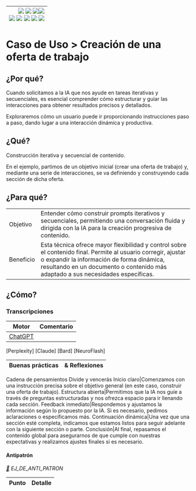 <div align=right>

|[![](https://img.shields.io/badge/-Inicio-FFF?style=flat&logo=Emlakjet&logoColor=black)](/README.md) [![](https://img.shields.io/badge/-Introducción-FFF?style=flat&logo=abbrobotstudio&logoColor=black)](/documentos/intro.md) [![](https://img.shields.io/badge/-Panorámica-FFF?style=flat&logo=openstreetmap&logoColor=black)](/documentos/panoramica.md)[![](https://img.shields.io/badge/-Modelos_de_lenguaje-FFF?style=flat&logo=LiveChat&logoColor=black)](/documentos/LLMs.md)<br>  [![](https://img.shields.io/badge/-Prompts-FFF?style=flat&logo=Proton&logoColor=black)](/documentos/prompts/README.md) [![](https://img.shields.io/badge/-Ing,_de_prompts-FFF?style=flat&logo=googleearthengine&logoColor=black)](/documentos/ingenieriaDePrompts/README.md) [![](https://img.shields.io/badge/-Patrones-FFF?style=flat&logo=textpattern&logoColor=black)](/documentos/ingenieriaDePrompts/patrones/README.md) [![](https://img.shields.io/badge/8vP-FFF?style=flat&logo=v8&logoColor=black)](/documentos/prompts/mejoresPracticas/8virtudesDelPrompting.md) [![](https://img.shields.io/badge/-Casos_de_uso-FFF?style=flat&logo=gitbook&logoColor=black)](/documentos/casosDeUso/README.md)|
|-:|

</div>

# Caso de Uso > Creación de una oferta de trabajo

## ¿Por qué?

Cuando solicitamos a la IA que nos ayude en tareas iterativas y secuenciales, es esencial comprender cómo estructurar y guiar las interacciones para obtener resultados precisos y detallados.

Exploraremos cómo un usuario puede ir proporcionando instrucciones paso a paso, dando lugar a una interacción dinámica y productiva.

## ¿Qué?

Construcción iterativa y secuencial de contenido. 

En el ejemplo, partimos de un objetivo inicial (crear una oferta de trabajo) y, mediante una serie de interacciones, se va definiendo y construyendo cada sección de dicha oferta.

## ¿Para qué?

| | |
|-|-|
Objetivo|Entender cómo construir prompts iterativos y secuenciales, permitiendo una conversación fluida y dirigida con la IA para la creación progresiva de contenido.
Beneficio|Esta técnica ofrece mayor flexibilidad y control sobre el contenido final. Permite al usuario corregir, ajustar o expandir la información de forma dinámica, resultando en un documento o contenido más adaptado a sus necesidades específicas.

## ¿Cómo?

### Transcripciones
<!-- TODO: #8 Extender el ejemplo a los demás modelos -->

|Motor|Comentario|
|-|-|
[ChatGPT](https://chat.openai.com/share/903b886f-449a-4442-85a2-f20e2a7cbc4e)|
[Perplexity]
[Claude]
[Bard]
[NeuroFlash]

|Buenas prácticas|& Reflexiones
|-|-|
Cadena de pensamientos
Divide y vencerás
Inicio claro|Comenzamos con una instrucción precisa sobre el objetivo general (en este caso, construir una oferta de trabajo).
Estructura abierta|Permitimos que la IA nos guíe a través de preguntas estructuradas y nos ofrezca espacio para ir llenando cada sección.
Feedback inmediato|Respondemos y ajustamos la información según lo propuesto por la IA. Si es necesario, pedimos aclaraciones o especificamos más.
Continuación dinámica|Una vez que una sección esté completa, indicamos que estamos listos para seguir adelante con la siguiente sección o parte.
Conclusión|Al final, repasamos el contenido global para asegurarnos de que cumple con nuestras expectativas y realizamos ajustes finales si es necesario.



#### Antipatrón

*[:link:]() EJ_DE_ANTI_PATRON*

|Punto|Detalle|
|-|-|